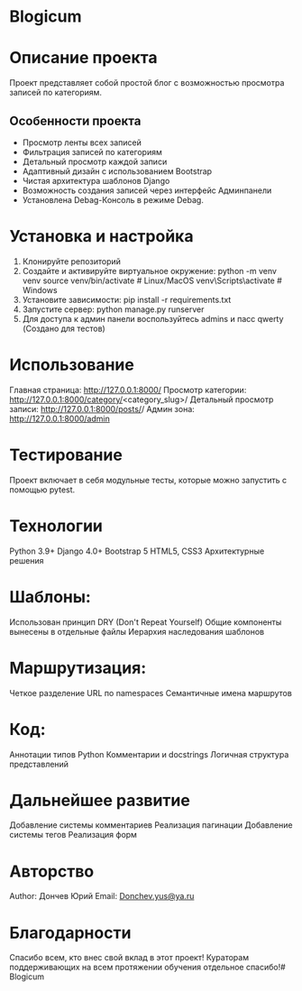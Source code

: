 # Blogicum

# Описание проекта
Проект представляет собой простой блог с возможностью просмотра записей по категориям.

## Особенности проекта
- Просмотр ленты всех записей
- Фильтрация записей по категориям
- Детальный просмотр каждой записи
- Адаптивный дизайн с использованием Bootstrap
- Чистая архитектура шаблонов Django
- Возможность создания записей через интерфейс Админпанели
- Установлена Debag-Консоль в режиме Debag.

# Установка и настройка
1. Клонируйте репозиторий
2. Создайте и активируйте виртуальное окружение:
python -m venv venv
source venv/bin/activate  # Linux/MacOS
venv\Scripts\activate     # Windows
3. Установите зависимости:
pip install -r requirements.txt
4. Запустите сервер:
python manage.py runserver
5. Для доступа к админ панели воспользуйтесь admins и пасс qwerty (Создано для тестов)

# Использование
Главная страница: http://127.0.0.1:8000/
Просмотр категории: http://127.0.0.1:8000/category/<category_slug>/
Детальный просмотр записи: http://127.0.0.1:8000/posts/<id>/
Админ зона: http://127.0.0.1:8000/admin

# Тестирование
Проект включает в себя модульные тесты, которые можно запустить с помощью pytest.

# Технологии
Python 3.9+
Django 4.0+
Bootstrap 5
HTML5, CSS3
Архитектурные решения

# Шаблоны:
Использован принцип DRY (Don't Repeat Yourself)
Общие компоненты вынесены в отдельные файлы
Иерархия наследования шаблонов

# Маршрутизация:
Четкое разделение URL по namespaces
Семантичные имена маршрутов

# Код:
Аннотации типов Python
Комментарии и docstrings
Логичная структура представлений

# Дальнейшее развитие
Добавление системы комментариев
Реализация пагинации
Добавление системы тегов
Реализация форм


# Авторство
Author: Дончев Юрий
Email: Donchev.yus@ya.ru

# Благодарности
Спасибо всем, кто внес свой вклад в этот проект!
Кураторам поддерживающих на всем протяжении обучения отдельное спасибо!# Blogicum